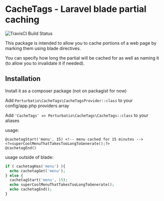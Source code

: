 # CacheTags - Laravel blade partial caching

![TravisCI Build Status](https://api.travis-ci.org/Perturbatio/CacheTags.svg?branch=master)

This package is intended to allow you to cache portions of a web page by marking them using blade directives.

You can specify how long the partial will be cached for as well as naming it (to allow you to invalidate it if needed).

## Installation
Install it as a composer package (not on packagist for now)

Add `Perturbatio\CacheTags\CacheTagsProvider::class` to your config/app.php providers array

Add `'CacheTags' => Perturbatio\CacheTags\CacheTags::class` to your aliases

usage:
```Blade
@cachetagStart('menu', 15) <!-- menu cached for 15 minutes -->
<?=superCoolMenuThatTakesTooLongToGenerate();?>
@cachetagEnd()
```

usage outside of blade:
```PHP
if ( cachetagHas('menu') ){
  echo cachetagGet('menu');
} else {
  cachetagStart('menu', 15);
  echo superCoolMenuThatTakesTooLongToGenerate();
  echo cachetagEnd();
}
```


